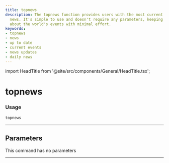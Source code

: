 ```yaml
---
title: topnews
description: The topnews function provides users with the most current and breaking
  news. It's simple to use and doesn't require any parameters, keeping you informed
  about the world's events with minimal effort.
keywords:
- topnews
- news
- up to date
- current events
- news updates
- daily news
---
```


import HeadTitle from '@site/src/components/General/HeadTitle.tsx';

<HeadTitle title="topnews - Degiro - Brokers - Portfolio - Reference | OpenBB Terminal Docs" />

# topnews



### Usage

```python
topnews
```

---

## Parameters

This command has no parameters


---
